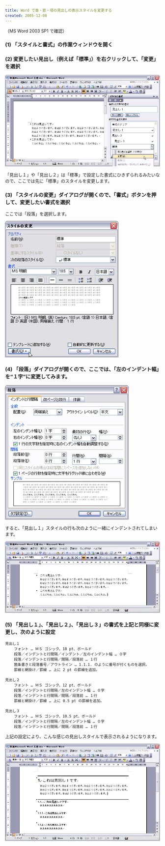 ```yaml
---
title: Word で章・節・項の見出しの表示スタイルを変更する
created: 2005-12-08
---
```


（MS Word 2003 SP1 で確認）


### (1) 「スタイルと書式」の作業ウィンドウを開く


### (2) 変更したい見出し（例えば「標準」）を右クリックして、「変更」を選択


![chapter-style1.png](./chapter-style1.png)

「見出し１」や「見出し２」は「標準」で設定した書式にひきずられるみたいなので、ここでは先に「標準」のスタイルを変更します。


### (3) 「スタイルの変更」ダイアログが開くので、「書式」ボタンを押して、変更したい書式を選択

ここでは「段落」を選択します。

![chapter-style2.png](./chapter-style2.png)


### (4) 「段落」ダイアログが開くので、ここでは、「左のインデント幅」を“１字”に変更してみます。

![chapter-style3.png](./chapter-style3.png)

すると、「見出し１」スタイルの行も次のように一緒にインデントされてしまいます。

![chapter-style4.png](./chapter-style4.png)


### (5) 「見出し１」、「見出し２」、「見出し３」の書式を上記と同様に変更し、次のように設定

```
見出し１
    フォント … ＭＳ ゴシック、18 pt、ボールド
    段落／インデントと行間隔／インデント／左のインデント幅 … ０字
    段落／インデントと行間隔／間隔／段落前 … １行
    箇条書きと段落番号／アウトライン … 1.1.1. のように番号が付くものを選択。
    罫線と網掛け／罫線 … 上に 2 pt の罫線を追加。

見出し２
    フォント … ＭＳ ゴシック、12 pt、ボールド
    段落／インデントと行間隔／左のインデント幅 … ０字
    段落／インデントと行間隔／間隔／段落前 … １行
    罫線と網掛け／罫線 … 上に 0.5 pt の罫線を追加。

見出し３
    フォント … ＭＳ ゴシック、10.5 pt、ボールド
    段落／インデントと行間隔／左のインデント幅 … ０字
    段落／インデントと行間隔／間隔／段落前 … １行
```

上記の設定により、こんな感じの見出しスタイルで表示されるようになります。

![chapter-style5.png](./chapter-style5.png)

